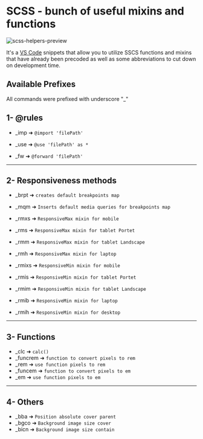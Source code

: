 # SCSS - bunch of useful mixins and functions


![scss-helpers-preview](https://s4.gifyu.com/images/ezgif.com-gif-maker-5831c282393bb7aab.gif)

It's a [VS Code](https://code.visualstudio.com/) snippets that allow you to utilize SSCS functions and mixins that have already been precoded as well as some abbreviations to cut down on development time.

## Available Prefixes

All commands were prefixed with underscore "_"
## 1- @rules

-  _imp ➜ `@import 'filePath'`

-  _use ➜ `@use 'filePath' as *`

-  _fw  ➜ `@forward 'filePath'`


---

## 2- Responsiveness methods

- _brpt ➜ `creates default breakpoints map`

- _mqm ➜ `Inserts default media queries for breakpoints map`

- _rmxs  ➜ `ResponsiveMax mixin for mobile`

- _rms ➜ `ResponsiveMax mixin for tablet Portet`

- _rmm ➜ `ResponsiveMax mixin for tablet Landscape`

- _rmh  ➜ `ResponsiveMax mixin for laptop`
 
- _rmixs ➜ `ResponsiveMin mixin for mobile`

- _rmis ➜ `ResponsiveMin mixin for tablet Portet`

- _rmim  ➜ `ResponsiveMin mixin for tablet Landscape`

- _rmib  ➜ `ResponsiveMin mixin for laptop`

- _rmih  ➜ `ResponsiveMin mixin for desktop`


---

## 3- Functions

- _clc  ➜ `calc()`
- _funcrem  ➜ `function to convert pixels to rem`
- _rem  ➜ `use function pixels to rem`
- _funcem  ➜ `function to convert pixels to em`
- _em  ➜ `use function pixels to em`


---

## 4- Others

- _bba  ➜ `Position absolute cover parent`
- _bgco  ➜ `Background image size cover`
- _bicn  ➜ `Background image size contain`
